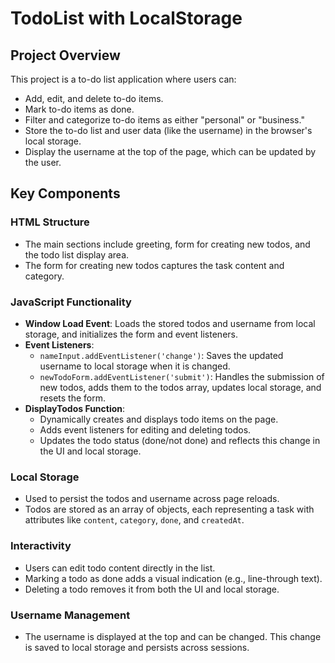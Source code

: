 # TodoList with LocalStorage

## Project Overview
This project is a to-do list application where users can:

- Add, edit, and delete to-do items.
- Mark to-do items as done.
- Filter and categorize to-do items as either "personal" or "business."
- Store the to-do list and user data (like the username) in the browser's local storage.
- Display the username at the top of the page, which can be updated by the user.

## Key Components

### HTML Structure
- The main sections include greeting, form for creating new todos, and the todo list display area.
- The form for creating new todos captures the task content and category.

### JavaScript Functionality
- **Window Load Event**: Loads the stored todos and username from local storage, and initializes the form and event listeners.
- **Event Listeners**:
  - `nameInput.addEventListener('change')`: Saves the updated username to local storage when it is changed.
  - `newTodoForm.addEventListener('submit')`: Handles the submission of new todos, adds them to the todos array, updates local storage, and resets the form.
- **DisplayTodos Function**:
  - Dynamically creates and displays todo items on the page.
  - Adds event listeners for editing and deleting todos.
  - Updates the todo status (done/not done) and reflects this change in the UI and local storage.

### Local Storage
- Used to persist the todos and username across page reloads.
- Todos are stored as an array of objects, each representing a task with attributes like `content`, `category`, `done`, and `createdAt`.

### Interactivity
- Users can edit todo content directly in the list.
- Marking a todo as done adds a visual indication (e.g., line-through text).
- Deleting a todo removes it from both the UI and local storage.

### Username Management
- The username is displayed at the top and can be changed. This change is saved to local storage and persists across sessions.

